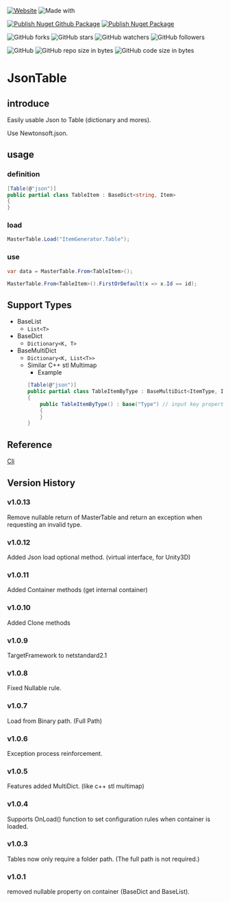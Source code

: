 [![Website](https://img.shields.io/website-up-down-green-red/http/shields.io.svg?label=elky-essay)](https://elky84.github.io)
![Made with](https://img.shields.io/badge/made%20with-.NET6-blue.svg)

[![Publish Nuget Github Package](https://github.com/elky84/JsonTable/actions/workflows/publish_github.yml/badge.svg)](https://github.com/elky84/JsonTable/actions/workflows/publish_github.yml)
[![Publish Nuget Package](https://github.com/elky84/JsonTable/actions/workflows/publish_nuget.yml/badge.svg)](https://github.com/elky84/JsonTable/actions/workflows/publish_nuget.yml)

![GitHub forks](https://img.shields.io/github/forks/elky84/JsonTable.svg?style=social&label=Fork)
![GitHub stars](https://img.shields.io/github/stars/elky84/JsonTable.svg?style=social&label=Stars)
![GitHub watchers](https://img.shields.io/github/watchers/elky84/JsonTable.svg?style=social&label=Watch)
![GitHub followers](https://img.shields.io/github/followers/elky84.svg?style=social&label=Follow)

![GitHub](https://img.shields.io/github/license/mashape/apistatus.svg)
![GitHub repo size in bytes](https://img.shields.io/github/repo-size/elky84/JsonTable.svg)
![GitHub code size in bytes](https://img.shields.io/github/languages/code-size/elky84/JsonTable.svg)

# JsonTable

## introduce

Easily usable Json to Table (dictionary and mores).

Use Newtonsoft.json.

## usage

### definition

```csharp
[Table(@"json")]
public partial class TableItem : BaseDict<string, Item>
{
}
```

### load

```csharp
MasterTable.Load("ItemGenerator.Table");
```

### use

```csharp
var data = MasterTable.From<TableItem>();
```

```csharp
MasterTable.From<TableItem>().FirstOrDefault(x => x.Id == id);
```

## Support Types

* BaseList
  * `List<T>`
* BaseDict
  * `Dictionary<K, T>`
* BaseMultiDict
  * `Dictionary<K, List<T>>`
  * Similar C++ stl Multimap
    * Example
    ```csharp
    [Table(@"json")]
    public partial class TableItemByType : BaseMultiDict<ItemType, Item>
    {
        public TableItemByType() : base("Type") // input key property name
        {
        }
    }
    ```

## Reference

[Cli](https://github.com/elky84/JsonTable/Cli/Program.cs)

## Version History

### v1.0.13

Remove nullable return of MasterTable and return an exception when requesting an invalid type.

### v1.0.12

Added Json load optional method. (virtual interface, for Unity3D)

### v1.0.11

Added Container methods (get internal container)

### v1.0.10

Added Clone methods

### v1.0.9

TargetFramework to netstandard2.1

### v1.0.8

Fixed Nullable rule.

### v1.0.7

Load from Binary path. (Full Path)

### v1.0.6

Exception process reinforcement.

### v1.0.5
Features added MultiDict. (like c++ stl multimap)

### v1.0.4
Supports OnLoad() function to set configuration rules when container is loaded.

### v1.0.3
Tables now only require a folder path. (The full path is not required.) 

### v1.0.1
removed nullable property on container (BaseDict and BaseList).
